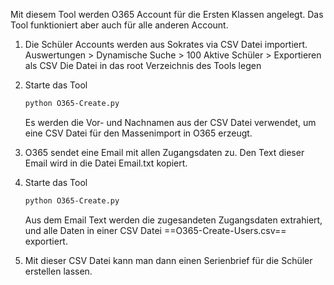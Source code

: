 Mit diesem Tool werden O365 Account für die Ersten Klassen angelegt.
Das Tool funktioniert aber auch für alle anderen Account.

1. Die Schüler Accounts werden aus Sokrates via CSV Datei importiert.
   Auswertungen > Dynamische Suche > 100 Aktive Schüler > Exportieren als CSV
   Die Datei in das root Verzeichnis des Tools legen
      
2. Starte das Tool
   ```ps
   python O365-Create.py
   ```
   Es werden die Vor- und Nachnamen aus der CSV Datei verwendet, um eine
   CSV Datei für den Massenimport in O365 erzeugt.

3. O365 sendet eine Email mit allen Zugangsdaten zu. Den Text dieser Email wird
   in die Datei Email.txt kopiert.

4. Starte das Tool
   ```ps
   python O365-Create.py
   ```
   Aus dem Email Text werden die zugesandeten Zugangsdaten extrahiert, und alle Daten in
   einer CSV Datei ==O365-Create-Users.csv== exportiert.

5. Mit dieser CSV Datei kann man dann einen Serienbrief für die Schüler erstellen lassen.